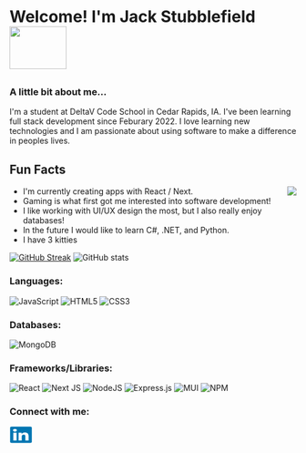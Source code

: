 <h1> Welcome! I'm Jack Stubblefield <img src='https://i.pinimg.com/originals/fe/61/dc/fe61dc2b7ef08a538b906eced7fa5cb5.gif' height='75' width='100'> </h1>

<h3> A little bit about me... </h3> 

<p> I'm a student at DeltaV Code School in Cedar Rapids, IA. I've been learning full stack development since Feburary 2022. I love learning new technologies and I am passionate about using software to make a difference in peoples lives.</p>

<h2> Fun Facts </h2>

<img src='https://c.tenor.com/P9pPZ1prRCMAAAAd/pokemon-pikachu.gif' height='400' align='right'>

- I'm currently creating apps with React / Next.
- Gaming is what first got me interested into software development!
- I like working with UI/UX design the most, but I also really enjoy databases!
- In the future I would like to learn C#, .NET, and Python.
- I have 3 kitties
&nbsp;
&nbsp;


[![GitHub Streak](http://github-readme-streak-stats.herokuapp.com?user=Jacks-01&theme=ayu-mirage)](https://git.io/streak-stats) 
![GitHub stats](https://github-readme-stats.vercel.app/api?username=Jacks-01&show_icons=true&theme=ayu-mirage)


<h3> Languages: </h3>

![JavaScript](https://img.shields.io/badge/javascript-%23323330.svg?style=for-the-badge&logo=javascript&logoColor=%23F7DF1E)
![HTML5](https://img.shields.io/badge/html5-%23E34F26.svg?style=for-the-badge&logo=html5&logoColor=white)
![CSS3](https://img.shields.io/badge/css3-%231572B6.svg?style=for-the-badge&logo=css3&logoColor=white)

### Databases:
![MongoDB](https://img.shields.io/badge/MongoDB-%234ea94b.svg?style=for-the-badge&logo=mongodb&logoColor=white)

### Frameworks/Libraries:
![React](https://img.shields.io/badge/react-%2320232a.svg?style=for-the-badge&logo=react&logoColor=%2361DAFB)
![Next JS](https://img.shields.io/badge/Next-black?style=for-the-badge&logo=next.js&logoColor=white)
![NodeJS](https://img.shields.io/badge/node.js-6DA55F?style=for-the-badge&logo=node.js&logoColor=white)
![Express.js](https://img.shields.io/badge/express.js-%23404d59.svg?style=for-the-badge&logo=express&logoColor=%2361DAFB)
![MUI](https://img.shields.io/badge/MUI-%230081CB.svg?style=for-the-badge&logo=mui&logoColor=white)
![NPM](https://img.shields.io/badge/NPM-%23000000.svg?style=for-the-badge&logo=npm&logoColor=white)


<h3 align="left">Connect with me:</h3>
<p align="left">
<a href="https://www.linkedin.com/in/jack-stubblefield-a2b32517a/" target="blank"><img align="center" src="https://raw.githubusercontent.com/devicons/devicon/1119b9f84c0290e0f0b38982099a2bd027a48bf1/icons/linkedin/linkedin-original.svg" alt="" height="30" width="40" /></a>
</p>
